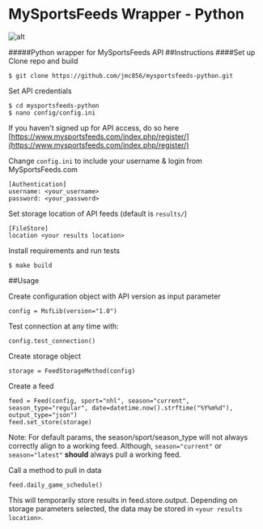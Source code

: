 # MySportsFeeds Wrapper - Python
![alt](https://pbs.twimg.com/profile_images/779390458892001280/aFHAsc24.jpg)

#####Python wrapper for MySportsFeeds API
##Instructions
####Set up
Clone repo and build
    
    $ git clone https://github.com/jmc856/mysportsfeeds-python.git
Set API credentials 

    $ cd mysportsfeeds-python
    $ nano config/config.ini
    
If you haven't signed up for API access, do so here [https://www.mysportsfeeds.com/index.php/register/](https://www.mysportsfeeds.com/index.php/register/)
    
Change `config.ini` to include your username & login from MySportsFeeds.com 
 
    [Authentication]
    username: <your_username>
    password: <your_password>

Set storage location of API feeds (default is `results/`)

    [FileStore]
    location <your results location>
    
Install requirements and run tests

    $ make build

##Usage

Create configuration object with API version as input parameter

`config = MsfLib(version="1.0")`

Test connection at any time with:

`config.test_connection()`

Create storage object

`storage = FeedStorageMethod(config)`

Create a feed 	

    feed = Feed(config, sport="nhl", season="current", season_type="regular", date=datetime.now().strftime("%Y%m%d"), output_type="json")
    feed.set_store(storage)
Note: For default params, the season/sport/season_type will not always correctly align to a working feed.  Although, `season="current"` or `season="latest"` **should** always pull a working feed.

Call a method to pull in data

    feed.daily_game_schedule()
This will temporarily store results in feed.store.output.  Depending on storage parameters selected, the data may be stored in `<your results location>`.
